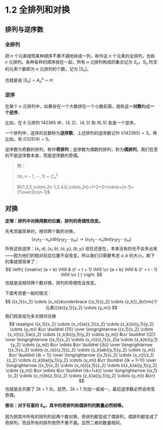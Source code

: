 # 1.2 全排列和对换

## 排列与逆序数

### 全排列

把 $n$ 个元素按照某种顺序不重不漏地排成一列，称作这 $n$ 个元素的全排列，也称 $n$ 元排列。各种各样的顺序放在一起，所有 $n$ 元排列构成的集合记为 $S_n$，$S_n$ 所含的元素个数即为 $n$ 元排列的个数，记为 $\left| {{S_n}} \right|$。

也就是说 $\left| {{S_n}} \right| = A_n^n = n!$

### 逆序

在某个 $n$ 元排列中，如果存在一个大数排在一个小数前面，就称这**一对数**构成**一个逆序**。

比如，在 6 元排列 $142365$ 中，$(4,2)$、$(4,3)$ 和 $(6,5)$ 各是一个逆序。

一个排列中，逆序的总数称为**逆序数**，上述排列的逆序数记作 $t(142365) = 3$。再比如，有 $t(32514)=5$。

逆序数为奇数的排列，称作**奇排列**；逆序数为偶数的排列，称为**偶排列**。我们在意的不是逆序数本身，而是逆序数的奇偶。

> 例：
>
> $t(n,n-1,\cdots,1)=C_n^2$
>
> $t(1,3,5,\cdots,2n-1,2,4,6,\cdots,2n)=1+2+3+\cdots+(n-1)={1\over2}n(n-1)$

## 对换

**定理：排列中对换两数的位置，排列的奇偶性改变。**

先考虑最简单的，相邻两个数的对换。
$$
({x_1}{x_2} \cdots {x_n})ab({y_1}{y_2} \cdots {y_m}) \to ({x_1}{x_2} \cdots {x_n})ba({y_1}{y_2} \cdots {y_m})
$$
所有这些逆序：$({x_i},a),({x_i},b),(a,{y_i}),(b,{y_i})$ 该在还是在，本来没有的也不会多出来——因为他们的相对前后位置不会改变。所以我们只需要考虑 $a,b$ 的大小。剩下的事就很简单了：
$$
\left\{ {\matrix{
   {a > b} \hfill & {t' = t + 1} \hfill  \cr 
   {a < b} \hfill & {t' = t - 1} \hfill  \cr 
 } } \right.
$$
也就是说相邻两个数对换，排列的奇偶性会改变。

下面考虑更一般的情况：
$$
({x_1}{x_2} \cdots {x_n})a\underbrace {{z_1}{z_2} \cdots {z_k}}_{k{\rm{个元素}}}b({y_1}{y_2} \cdots {y_m})
$$
我们将其视为多次相邻兑换
$$
\eqalign{
  ({x_1}{x_2} \cdots {x_n})a{z_1}{z_2} \cdots {z_k}b({y_1}{y_2} \cdots {y_m}) &\cr 
  \buildrel {(1)} \over
 \longrightarrow ({x_1}{x_2} \cdots {x_n}){z_1}a{z_2} \cdots {z_k}b({y_1}{y_2} \cdots {y_m}) &\cr 
  \buildrel {(2)} \over
 \longrightarrow ({x_1}{x_2} \cdots {x_n}){z_1}{z_2}a \cdots {z_k}b({y_1}{y_2} \cdots {y_m}) &\cr 
   \vdots  &\cr 
  \buildrel {(k)} \over
 \longrightarrow ({x_1}{x_2} \cdots {x_n}){z_1}{z_2} \cdots {z_k}ab({y_1}{y_2} \cdots {y_m}) &\cr 
  \buildrel {(k + 1)} \over
 \longrightarrow ({x_1}{x_2} \cdots {x_n}){z_1}{z_2} \cdots {z_k}ba({y_1}{y_2} \cdots {y_m}) &\cr 
  \buildrel {(k + 1+1)} \over
 \longrightarrow ({x_1}{x_2} \cdots {x_n}){z_1}{z_2} \cdots b{z_k}a({y_1}{y_2} \cdots {y_m}) &\cr 
   \vdots  &\cr 
  \buildrel {(k+1+k)} \over
 \longrightarrow ({x_1}{x_2} \cdots {x_n})b{z_1}{z_2} \cdots {z_k}a({y_1}{y_2} \cdots {y_m}) &\cr}
$$
也就是总共挪了 $2k+1$ 次。显然，$2k+1$ 次加一或减一，最后逆序数必然会改变奇偶。

**推论：对于任意的 $S_n$，其中的奇排列和偶排列的数量必然相等。**

因为把其中所有的排列的前两个数对换，奇排列都变成了偶排列，偶排列都变成了奇排列，而且所有的排列依然不重不漏。显然二者的数量相同。
